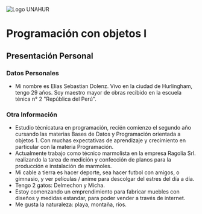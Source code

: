 ![Logo UNAHUR](./UNAHUR.png)

# Programación con objetos I
## Presentación Personal

### Datos Personales
- Mi nombre es Elias Sebastian Dolenz. Vivo en la ciudad de Hurlingham, tengo 29 años. Soy maestro mayor de obras recibido en la escuela ténica n° 2 "República del Perú". 


### Otra Información
- Estudio técnicatura en programación, recién comienzo el segundo año cursando las materias Bases de Datos y Programación orientada a objetos 1. Con muchas expectativas de aprendizaje y crecimiento en particular con la materia Programación.
- Actualmente trabajo como técnico marmolista en la empresa Ragolia Srl. realizando la tarea de medición y confección de planos para la producción e instalación de marmoles.
- Mi cable a tierra es hacer deporte, sea hacer futbol con amigos, o gimnasio, y ver películas / anime para descolgar del estres del día a día.
- Tengo 2 gatos: Delmechon y Micha.
- Estoy comenzando un emprendimiento para fabricar muebles con diseños y medidas estandar, para poder vender a través de internet.
- Me gusta la naturaleza: playa, montaña, ríos.
